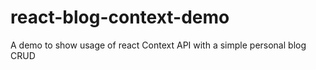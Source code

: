 # react-blog-context-demo
A demo to show usage of react Context API with a simple personal blog CRUD
